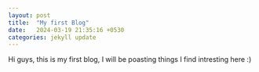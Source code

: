 ```yaml
---
layout: post
title:  "My first Blog"
date:   2024-03-19 21:35:16 +0530
categories: jekyll update
---
```

Hi guys, this is my first blog, I will be poasting things I find intresting here :)

